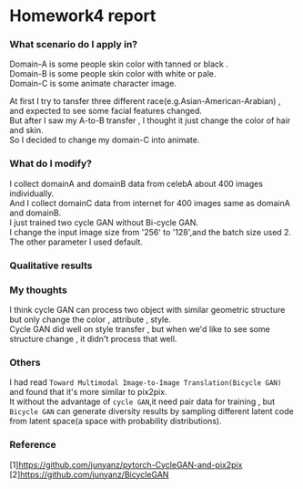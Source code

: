 # Homework4 report

### What scenario do I apply in?

Domain-A is some people skin color with tanned or black .<br>
Domain-B is some people skin color with white or pale.<br>
Domain-C is some animate character image.<br>

At first I try to tansfer three different race(e.g.Asian-American-Arabian) , and expected to see some facial features changed.<br>
But after I saw my A-to-B transfer , I thought it just change the color of hair and skin.<br>
So I decided to change my domain-C into animate.
### What do I modify? 

I collect domainA and domainB data from celebA about 400 images individually.<br>
And I collect domainC data from internet for 400 images same as domainA and domainB.<br>
I just trained two cycle GAN without Bi-cycle GAN.<br>
I change the input image size from '256' to '128',and the batch size used 2.<br>
The other parameter I used default.<br>


### Qualitative results


### My thoughts 
I think cycle GAN can process two object with similar geometric structure but only change the color , attribute , style.<br>
Cycle GAN did well on style transfer , but when we'd like to see some structure change , it didn't process that well.<br>  

### Others
I had read `Toward Multimodal Image-to-Image Translation(Bicycle GAN)` and found that it's more similar to pix2pix.<br>
It without the advantage of `cycle GAN`,it need pair data for training , but `Bicycle GAN` can generate diversity results by sampling different latent code from latent space(a space with probability distributions).<br>


### Reference
[1]https://github.com/junyanz/pytorch-CycleGAN-and-pix2pix
[2]https://github.com/junyanz/BicycleGAN
